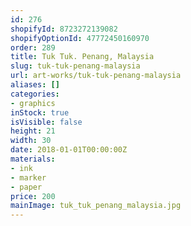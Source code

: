 ```yaml
---
id: 276
shopifyId: 8723272139082
shopifyOptionId: 47772450160970
order: 289
title: Tuk Tuk. Penang, Malaysia
slug: tuk-tuk-penang-malaysia
url: art-works/tuk-tuk-penang-malaysia
aliases: []
categories:
- graphics
inStock: true
isVisible: false
height: 21
width: 30
date: 2018-01-01T00:00:00Z
materials:
- ink
- marker
- paper
price: 200
mainImage: tuk_tuk_penang_malaysia.jpg
---
```

